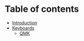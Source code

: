 # Table of contents

* [Introduction](README.md)
* [Keyboards](keyboards)
	* [QMK](keyboards/qmk.md)